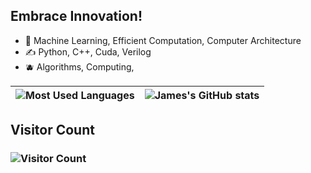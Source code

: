 ## Embrace Innovation!
- 🧙   Machine Learning, Efficient Computation, Computer Architecture
- ✍️   Python, C++, Cuda, Verilog
- 🫐   Algorithms, Computing,



| ![Most Used Languages](https://github-readme-stats.vercel.app/api/top-langs/?username=JamesQian11&layout=compact) | ![James's GitHub stats](https://github-readme-stats.vercel.app/api?username=JamesQian11&show_icons=true) |
|:-:|:-:|


## Visitor Count
### ![Visitor Count](https://profile-counter.glitch.me/JamesQian11/count.svg)


<!--START_SECTION:waka-->
<!--END_SECTION:waka-->


<!--
**JamesQian11/JamesQian11** is a ✨ _special_ ✨ repository because its `README.md` (this file) appears on your GitHub profile.

Here are some ideas to get you started:

- 🔭 I’m currently working on ...
- 🌱 I’m currently learning ...
- 👯 I’m looking to collaborate on ...
- 🤔 I’m looking for help with ...
- 💬 Ask me about ...
- 📫 How to reach me: ...
- 😄 Pronouns: ...
- ⚡ Fun fact: ...
-->
